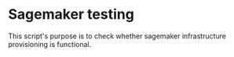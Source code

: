 # Sagemaker testing
This script's purpose is to check whether sagemaker infrastructure provisioning is functional. 

